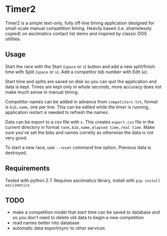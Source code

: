 # Timer2

Timer2 is a simple text-only, fully off-line timing application designed for
small-scale manual competition timing. Heavily based (i.e. shamelessly copied)
on asciimatics contact list demo and inspired by classic DOS utilities.

## Usage

Start the race with the Start (`space` or `s`) button and add a new split/finish
time with Split (`space` or `s`). Add a competitor bib number with Edit (`e`).

Start time and splits are saved on disk so you can quit the application and data
is kept. Times are kept only in whole seconds, more accuracy does not make much
sense in manual timing.

Competitor names can be added in advance from `competitors.txt`, format is `bib,name`,
one per line. This can be edited while the timer is running, application restart
is needed to refresh the names.

Data can be export to a csv file with `x`. This creates `export.csv` file in
the current directory in format `rank,bib,name,elapsed time,real time`. Make sure
you've set the bibs and names corretly as otherwise the data is not very good.


To start a new race, use `--reset` command line option. Previous data is destroyed.

## Requirements
Tested with python 2.7. Requires asciimatics library, install with `pip install asciimatics`


## TODO
- make a competition model that start time can be saved to database and
so you don't need to delete old data to begin a new competition
- read names better into database
- automatic data export/sync to other services
